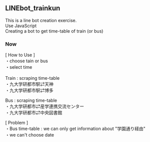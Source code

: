 ## LINEbot_trainkun

This is a line bot creation exercise.<br>
Use JavaScript<br>
Creating a bot to get time-table of train (or bus) <br>

###  Now 
[ How to Use ] <br>
・choose tain or bus<br>
・select time<br><br>
Train : scraping time-table<br>
・九大学研都市駅⇄天神<br>
・九大学研都市駅⇄博多<br>

Bus : scraping time-table<br>
・九大学研都市⇄産学連携交流センター<br>
・九大学研都市⇄中央図書館<br>

[ Problem ]<br>
・Bus time-table : we can only get information about "学園通り経由" <br>
・we can't choose date



